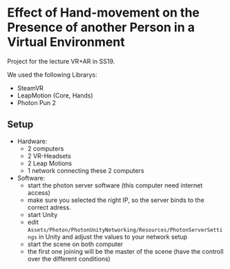 # Effect of Hand-movement on the Presence of another Person in a Virtual Environment

Project for the lecture VR+AR in SS19.

We used the following Librarys:

- SteamVR
- LeapMotion (Core, Hands)
- Photon Pun 2

## Setup

- Hardware:
  - 2 computers
  - 2 VR-Headsets
  - 2 Leap Motions
  - 1 network  connecting these 2 computers
- Software:
  - start the photon server software (this computer need internet access)
  - make sure you selected the right IP, so the server binds to the correct adress.
  - start Unity
  - edit `Assets/Photon/PhotonUnityNetworking/Resources/PhotonServerSettings` in Unity and adjust the values to your network setup
  - start the scene on both computer
  - the first one joining will be the master of the scene (have the controll over the different conditions)
